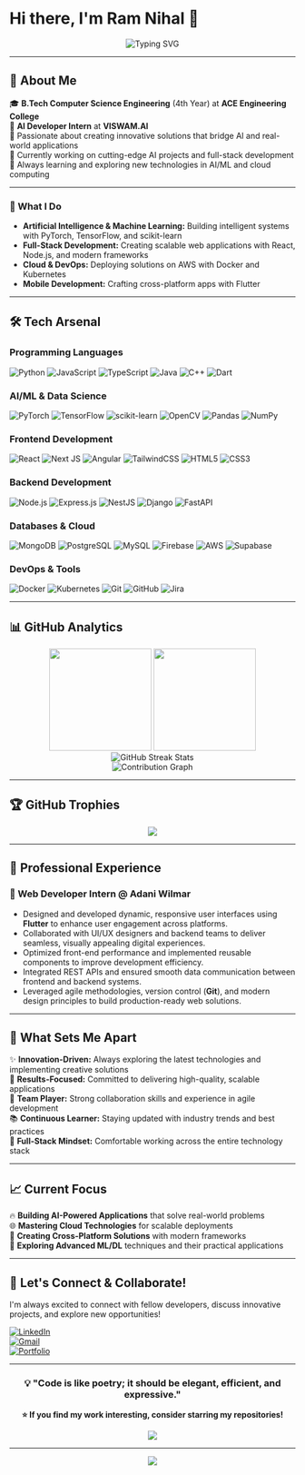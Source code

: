# Hi there, I'm Ram Nihal 👋

<div align="center">
  <img src="https://readme-typing-svg.herokuapp.com?font=Fira+Code&size=22&duration=3000&pause=1000&color=00D9FF&center=true&vCenter=true&width=600&lines=AI+Developer+%7C+Full+Stack+Engineer;Machine+Learning+Enthusiast;Building+Tomorrow's+Technology+Today" alt="Typing SVG" />
</div>

---

## 🚀 About Me

🎓 **B.Tech Computer Science Engineering** (4th Year) at **ACE Engineering College**  
💼 **AI Developer Intern** at **VISWAM.AI**  
🌟 Passionate about creating innovative solutions that bridge AI and real-world applications  
🔭 Currently working on cutting-edge AI projects and full-stack development  
🌱 Always learning and exploring new technologies in AI/ML and cloud computing  

---

### 🎯 What I Do

- **Artificial Intelligence & Machine Learning:** Building intelligent systems with PyTorch, TensorFlow, and scikit-learn  
- **Full-Stack Development:** Creating scalable web applications with React, Node.js, and modern frameworks  
- **Cloud & DevOps:** Deploying solutions on AWS with Docker and Kubernetes  
- **Mobile Development:** Crafting cross-platform apps with Flutter  

---

## 🛠️ Tech Arsenal

### Programming Languages
![Python](https://img.shields.io/badge/Python-3670A0?style=for-the-badge&logo=python&logoColor=ffdd54)
![JavaScript](https://img.shields.io/badge/JavaScript-%23323330.svg?style=for-the-badge&logo=javascript&logoColor=%23F7DF1E)
![TypeScript](https://img.shields.io/badge/TypeScript-%23007ACC.svg?style=for-the-badge&logo=typescript&logoColor=white)
![Java](https://img.shields.io/badge/Java-%23ED8B00.svg?style=for-the-badge&logo=openjdk&logoColor=white)
![C++](https://img.shields.io/badge/C++-%2300599C.svg?style=for-the-badge&logo=c%2B%2B&logoColor=white)
![Dart](https://img.shields.io/badge/Dart-%230175C2.svg?style=for-the-badge&logo=dart&logoColor=white)

### AI/ML & Data Science
![PyTorch](https://img.shields.io/badge/PyTorch-%23EE4C2C.svg?style=for-the-badge&logo=PyTorch&logoColor=white)
![TensorFlow](https://img.shields.io/badge/TensorFlow-%23FF6F00.svg?style=for-the-badge&logo=TensorFlow&logoColor=white)
![scikit-learn](https://img.shields.io/badge/scikit--learn-%23F7931E.svg?style=for-the-badge&logo=scikit-learn&logoColor=white)
![OpenCV](https://img.shields.io/badge/OpenCV-%23white.svg?style=for-the-badge&logo=opencv&logoColor=white)
![Pandas](https://img.shields.io/badge/Pandas-%23150458.svg?style=for-the-badge&logo=pandas&logoColor=white)
![NumPy](https://img.shields.io/badge/NumPy-%23013243.svg?style=for-the-badge&logo=numpy&logoColor=white)

### Frontend Development
![React](https://img.shields.io/badge/React-%2320232a.svg?style=for-the-badge&logo=react&logoColor=%2361DAFB)
![Next JS](https://img.shields.io/badge/Next.js-black?style=for-the-badge&logo=next.js&logoColor=white)
![Angular](https://img.shields.io/badge/Angular-%23DD0031.svg?style=for-the-badge&logo=angular&logoColor=white)
![TailwindCSS](https://img.shields.io/badge/Tailwind_CSS-%2338B2AC.svg?style=for-the-badge&logo=tailwind-css&logoColor=white)
![HTML5](https://img.shields.io/badge/HTML5-%23E34F26.svg?style=for-the-badge&logo=html5&logoColor=white)
![CSS3](https://img.shields.io/badge/CSS3-%231572B6.svg?style=for-the-badge&logo=css3&logoColor=white)

### Backend Development
![Node.js](https://img.shields.io/badge/Node.js-6DA55F?style=for-the-badge&logo=node.js&logoColor=white)
![Express.js](https://img.shields.io/badge/Express.js-%23404d59.svg?style=for-the-badge&logo=express&logoColor=%2361DAFB)
![NestJS](https://img.shields.io/badge/NestJS-%23E0234E.svg?style=for-the-badge&logo=nestjs&logoColor=white)
![Django](https://img.shields.io/badge/Django-%23092E20.svg?style=for-the-badge&logo=django&logoColor=white)
![FastAPI](https://img.shields.io/badge/FastAPI-005571?style=for-the-badge&logo=fastapi)

### Databases & Cloud
![MongoDB](https://img.shields.io/badge/MongoDB-%234ea94b.svg?style=for-the-badge&logo=mongodb&logoColor=white)
![PostgreSQL](https://img.shields.io/badge/PostgreSQL-%23316192.svg?style=for-the-badge&logo=postgresql&logoColor=white)
![MySQL](https://img.shields.io/badge/MySQL-4479A1.svg?style=for-the-badge&logo=mysql&logoColor=white)
![Firebase](https://img.shields.io/badge/Firebase-%23039BE5.svg?style=for-the-badge&logo=firebase)
![AWS](https://img.shields.io/badge/AWS-%23FF9900.svg?style=for-the-badge&logo=amazon-aws&logoColor=white)
![Supabase](https://img.shields.io/badge/Supabase-3ECF8E?style=for-the-badge&logo=supabase&logoColor=white)

### DevOps & Tools
![Docker](https://img.shields.io/badge/Docker-%230db7ed.svg?style=for-the-badge&logo=docker&logoColor=white)
![Kubernetes](https://img.shields.io/badge/Kubernetes-%23326ce5.svg?style=for-the-badge&logo=kubernetes&logoColor=white)
![Git](https://img.shields.io/badge/Git-%23F05033.svg?style=for-the-badge&logo=git&logoColor=white)
![GitHub](https://img.shields.io/badge/GitHub-%23121011.svg?style=for-the-badge&logo=github&logoColor=white)
![Jira](https://img.shields.io/badge/Jira-%230A0FFF.svg?style=for-the-badge&logo=jira&logoColor=white)

---

## 📊 GitHub Analytics

<div align="center">
  <img height="180em" src="https://github-readme-stats.vercel.app/api?username=rvrnihal&show_icons=true&theme=tokyonight&include_all_commits=true&count_private=true"/>
  <img height="180em" src="https://github-readme-stats.vercel.app/api/top-langs/?username=rvrnihal&layout=compact&langs_count=8&theme=tokyonight"/>
</div>

<div align="center">
  <img src="https://github-readme-streak-stats.herokuapp.com/?user=rvrnihal&theme=tokyonight" alt="GitHub Streak Stats" />
</div>

<div align="center">
  <img src="https://github-readme-activity-graph.vercel.app/graph?username=rvrnihal&theme=tokyo-night&hide_border=true" alt="Contribution Graph" />
</div>

---

## 🏆 GitHub Trophies
<div align="center">
  <img src="https://github-profile-trophy.vercel.app/?username=rvrnihal&theme=tokyonight&no-frame=false&no-bg=false&margin-w=4" />
</div>

---

## 💼 Professional Experience

### 🚀 Web Developer Intern @ Adani Wilmar  
- Designed and developed dynamic, responsive user interfaces using **Flutter** to enhance user engagement across platforms.  
- Collaborated with UI/UX designers and backend teams to deliver seamless, visually appealing digital experiences.  
- Optimized front-end performance and implemented reusable components to improve development efficiency.  
- Integrated REST APIs and ensured smooth data communication between frontend and backend systems.  
- Leveraged agile methodologies, version control (**Git**), and modern design principles to build production-ready web solutions.  

---

## 🌟 What Sets Me Apart

✨ **Innovation-Driven:** Always exploring the latest technologies and implementing creative solutions  
🎯 **Results-Focused:** Committed to delivering high-quality, scalable applications  
🤝 **Team Player:** Strong collaboration skills and experience in agile development  
📚 **Continuous Learner:** Staying updated with industry trends and best practices  
🔄 **Full-Stack Mindset:** Comfortable working across the entire technology stack  

---

## 📈 Current Focus

🔥 **Building AI-Powered Applications** that solve real-world problems  
🌐 **Mastering Cloud Technologies** for scalable deployments  
📱 **Creating Cross-Platform Solutions** with modern frameworks  
🤖 **Exploring Advanced ML/DL** techniques and their practical applications  

---

## 🤝 Let's Connect & Collaborate!

I'm always excited to connect with fellow developers, discuss innovative projects, and explore new opportunities!

[![LinkedIn](https://img.shields.io/badge/LinkedIn-%230077B5.svg?style=for-the-badge&logo=linkedin&logoColor=white)](https://www.linkedin.com/in/ramnihal)  
[![Gmail](https://img.shields.io/badge/Gmail-D14836?style=for-the-badge&logo=gmail&logoColor=white)](mailto:rvrnihal@gmail.com)  
[![Portfolio](https://img.shields.io/badge/Portfolio-%23000000.svg?style=for-the-badge&logo=firefox&logoColor=#FF7139)](https://github.com/rvrnihal)  

---

<div align="center">
  
### 💡 "Code is like poetry; it should be elegant, efficient, and expressive."

**⭐ If you find my work interesting, consider starring my repositories!**

[![](https://visitcount.itsvg.in/api?id=rvrnihal&label=Profile%20Views&icon=8&pretty=false)](https://visitcount.itsvg.in)
</div>

---

<div align="center">
  <img src="https://capsule-render.vercel.app/api?type=waving&color=gradient&height=100&section=footer" />
</div>
